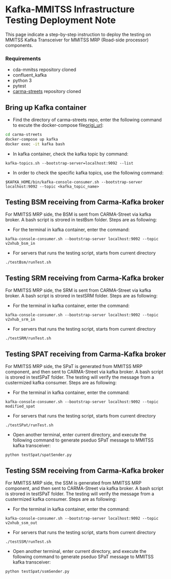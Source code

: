 # Kafka-MMITSS Infrastructure Testing Deployment Note

This page indicate a step-by-step instruction to deploy the testing on MMITSS Kafka Transceiver for MMITSS MRP (Road-side processor) components. 

### Requirements
* cda-mmitss repository cloned
* confluent_kafka
* python 3
* pytest
* [carma-streets](https://github.com/usdot-fhwa-stol/carma-streets/tree/develop) repository cloned


## Bring up Kafka container
- Find the directory of carma-streets repo, enter the following command to excute the docker-compose file[origi_url](https://github.com/usdot-fhwa-stol/carma-streets/blob/develop/docker-compose.yaml):
```bash
cd carma-streets
docker-compose up kafka
docker exec -it kafka bash
```
- In kafka container, check the kafka topic by command:
```
kafka-topics.sh --bootstrap-server=localhost:9092 --list
```
- In order to check the specific kafka topics, use the following command:
```
$KAFKA_HOME/bin/kafka-console-consumer.sh --bootstrap-server localhost:9092 --topic <kafka_topic_name>
```

## Testing BSM receiving from Carma-Kafka broker
For MMITSS MRP side, the BSM is sent from CARMA-Street via kafka broker. A bash script is strored in testBsm folder. Steps are as following:
- For the terminal in kafka container, enter the command:
```
kafka-console-consumer.sh --bootstrap-server localhost:9092 --topic v2xhub_bsm_in
```
- For servers that runs the testing script, starts from current directory
```
./testBsm/runTest.sh
```

## Testing SRM receiving from Carma-Kafka broker
For MMITSS MRP side, the SRM is sent from CARMA-Street via kafka broker. A bash script is strored in testSRM folder. Steps are as following:
- For the terminal in kafka container, enter the command:
```
kafka-console-consumer.sh --bootstrap-server localhost:9092 --topic v2xhub_srm_in
```
- For servers that runs the testing script, starts from current directory
```
./testSRM/runTest.sh
```

## Testing SPAT receiving from Carma-Kafka broker
For MMITSS MRP side, the SPaT is generated from MMITSS MRP component, and then sent to CARMA-Street via kafka broker. A bash script is strored in testSPaT folder. The testing will verify the message from a custermized kafka consumer. Steps are as following:
- For the terminal in kafka container, enter the command:
```
kafka-console-consumer.sh --bootstrap-server localhost:9092 --topic modified_spat
```
- For servers that runs the testing script, starts from current directory
```
./testSPat/runTest.sh
```
- Open another terminal, enter current directory, and execute the following command to generate pseduo SPaT message to MMITSS kafka transceiver:
```
python testSpat/spatSender.py
```

## Testing SSM receiving from Carma-Kafka broker
For MMITSS MRP side, the SSM is generated from MMITSS MRP component, and then sent to CARMA-Street via kafka broker. A bash script is strored in testSPaT folder. The testing will verify the message from a custermized kafka consumer. Steps are as following:
- For the terminal in kafka container, enter the command:
```
kafka-console-consumer.sh --bootstrap-server localhost:9092 --topic v2xhub_ssm_out
```
- For servers that runs the testing script, starts from current directory
```
./testSSM/runTest.sh
```
- Open another terminal, enter current directory, and execute the following command to generate pseduo SPaT message to MMITSS kafka transceiver:
```
python testSpat/ssmSender.py
```

